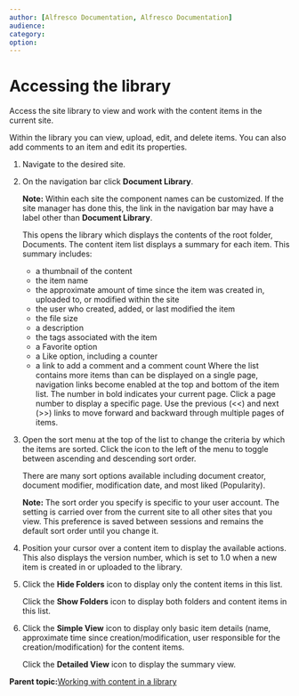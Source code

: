 ```yaml
---
author: [Alfresco Documentation, Alfresco Documentation]
audience: 
category: 
option: 
---
```


# Accessing the library

Access the site library to view and work with the content items in the current site.

Within the library you can view, upload, edit, and delete items. You can also add comments to an item and edit its properties.

1.  Navigate to the desired site.

2.  On the navigation bar click **Document Library**.

    **Note:** Within each site the component names can be customized. If the site manager has done this, the link in the navigation bar may have a label other than **Document Library**.

    This opens the library which displays the contents of the root folder, Documents. The content item list displays a summary for each item. This summary includes:

    -   a thumbnail of the content
    -   the item name
    -   the approximate amount of time since the item was created in, uploaded to, or modified within the site
    -   the user who created, added, or last modified the item
    -   the file size
    -   a description
    -   the tags associated with the item
    -   a Favorite option
    -   a Like option, including a counter
    -   a link to add a comment and a comment count
    Where the list contains more items than can be displayed on a single page, navigation links become enabled at the top and bottom of the item list. The number in bold indicates your current page. Click a page number to display a specific page. Use the previous \(<<\) and next \(\>\>\) links to move forward and backward through multiple pages of items.

3.  Open the sort menu at the top of the list to change the criteria by which the items are sorted. Click the icon to the left of the menu to toggle between ascending and descending sort order.

    There are many sort options available including document creator, document modifier, modification date, and most liked \(Popularity\).

    **Note:** The sort order you specify is specific to your user account. The setting is carried over from the current site to all other sites that you view. This preference is saved between sessions and remains the default sort order until you change it.

4.  Position your cursor over a content item to display the available actions. This also displays the version number, which is set to 1.0 when a new item is created in or uploaded to the library.

5.  Click the **Hide Folders** icon to display only the content items in this list.

    Click the **Show Folders** icon to display both folders and content items in this list.

6.  Click the **Simple View** icon to display only basic item details \(name, approximate time since creation/modification, user responsible for the creation/modification\) for the content items.

    Click the **Detailed View** icon to display the summary view.


**Parent topic:**[Working with content in a library](../concepts/library-intro.md)

